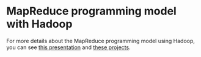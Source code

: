 # MapReduce programming model with Hadoop

For more details about the MapReduce programming model using Hadoop, you can see [this presentation](https://github.com/claudioscheer/hadoop-hello-world/blob/master/presentation/presentation.pdf) and [these projects](https://github.com/claudioscheer/hadoop-hello-world/tree/master/projects).

